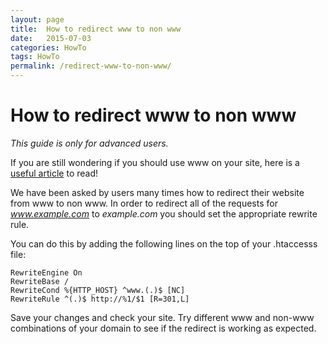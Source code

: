 ```yaml
---
layout: page
title:  How to redirect www to non www
date:   2015-07-03
categories: HowTo
tags: HowTo
permalink: /redirect-www-to-non-www/
---
```

# How to redirect www to non www

_This guide is only for advanced users._

If you are still wondering if you should use www on your site, here is a [useful article](http://open-classifieds.com/2014/03/11/use-www-site/) to read!

We have been asked by users many times how to redirect their website from www to non www. In order to redirect all of the requests for _www.example.com_ to _example.com_ you should set the appropriate rewrite rule.

You can do this by adding the following lines on the top of your .htaccesss file:

    RewriteEngine On
    RewriteBase /
    RewriteCond %{HTTP_HOST} ^www.(.)$ [NC]
    RewriteRule ^(.)$ http://%1/$1 [R=301,L]

Save your changes and check your site. Try different www and non-www combinations of your domain to see if the redirect is working as expected.
